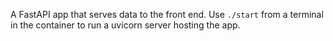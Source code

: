 A FastAPI app that serves data to the front end.
Use `./start` from a terminal in the container to run a uvicorn server hosting the app.